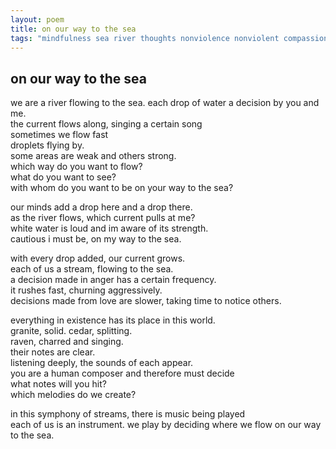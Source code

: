 ```yaml
---
layout: poem
title: on our way to the sea
tags: "mindfulness sea river thoughts nonviolence nonviolent compassion bodhisattva"
---
```


## on our way to the sea

we are a river flowing to the sea.
each drop of water a decision by you and me.  
the current flows along, singing a certain song  
sometimes we flow fast  
droplets flying by.  
some areas are weak and others strong.  
which way do you want to flow?  
what do you want to see?  
with whom do you want to be on your way to the sea?

our minds add a drop here and a drop there.  
as the river flows, which current pulls at me?  
white water is loud and im aware of its strength.  
cautious i must be, on my way to the sea.

with every drop added, our current grows.  
each of us a stream, flowing to the sea.  
a decision made in anger has a certain frequency.  
it rushes fast, churning aggressively.  
decisions made from love are slower, taking time to notice others.

everything in existence has its place in this world.  
granite, solid. cedar, splitting.  
raven, charred and singing.  
their notes are clear.  
listening deeply, the sounds of each appear.  
you are a human composer and therefore must decide  
what notes will you hit?  
which melodies do we create?

in this symphony of streams, there is music being played  
each of us is an instrument.
we play by deciding where we flow on our way to the sea.
